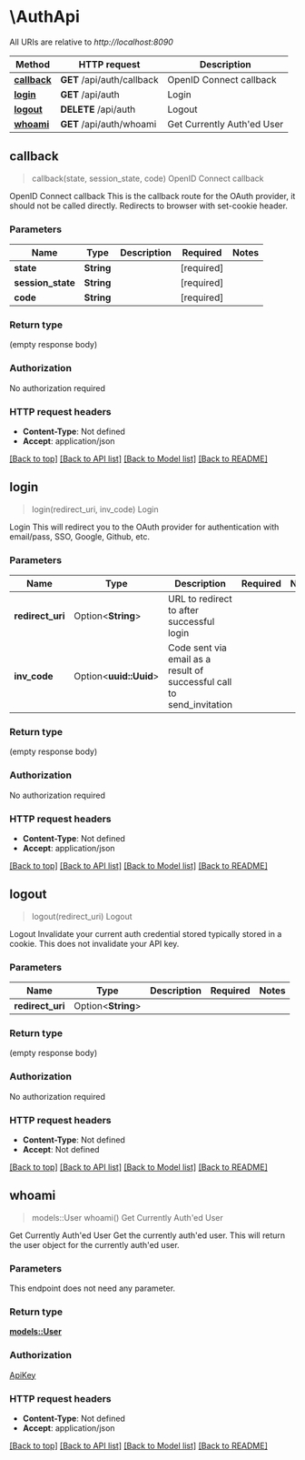 # \AuthApi

All URIs are relative to *http://localhost:8090*

Method | HTTP request | Description
------------- | ------------- | -------------
[**callback**](AuthApi.md#callback) | **GET** /api/auth/callback | OpenID Connect callback
[**login**](AuthApi.md#login) | **GET** /api/auth | Login
[**logout**](AuthApi.md#logout) | **DELETE** /api/auth | Logout
[**whoami**](AuthApi.md#whoami) | **GET** /api/auth/whoami | Get Currently Auth'ed User



## callback

> callback(state, session_state, code)
OpenID Connect callback

OpenID Connect callback  This is the callback route for the OAuth provider, it should not be called directly. Redirects to browser with set-cookie header.

### Parameters


Name | Type | Description  | Required | Notes
------------- | ------------- | ------------- | ------------- | -------------
**state** | **String** |  | [required] |
**session_state** | **String** |  | [required] |
**code** | **String** |  | [required] |

### Return type

 (empty response body)

### Authorization

No authorization required

### HTTP request headers

- **Content-Type**: Not defined
- **Accept**: application/json

[[Back to top]](#) [[Back to API list]](../README.md#documentation-for-api-endpoints) [[Back to Model list]](../README.md#documentation-for-models) [[Back to README]](../README.md)


## login

> login(redirect_uri, inv_code)
Login

Login  This will redirect you to the OAuth provider for authentication with email/pass, SSO, Google, Github, etc.

### Parameters


Name | Type | Description  | Required | Notes
------------- | ------------- | ------------- | ------------- | -------------
**redirect_uri** | Option<**String**> | URL to redirect to after successful login |  |
**inv_code** | Option<**uuid::Uuid**> | Code sent via email as a result of successful call to send_invitation |  |

### Return type

 (empty response body)

### Authorization

No authorization required

### HTTP request headers

- **Content-Type**: Not defined
- **Accept**: application/json

[[Back to top]](#) [[Back to API list]](../README.md#documentation-for-api-endpoints) [[Back to Model list]](../README.md#documentation-for-models) [[Back to README]](../README.md)


## logout

> logout(redirect_uri)
Logout

Logout  Invalidate your current auth credential stored typically stored in a cookie. This does not invalidate your API key.

### Parameters


Name | Type | Description  | Required | Notes
------------- | ------------- | ------------- | ------------- | -------------
**redirect_uri** | Option<**String**> |  |  |

### Return type

 (empty response body)

### Authorization

No authorization required

### HTTP request headers

- **Content-Type**: Not defined
- **Accept**: Not defined

[[Back to top]](#) [[Back to API list]](../README.md#documentation-for-api-endpoints) [[Back to Model list]](../README.md#documentation-for-models) [[Back to README]](../README.md)


## whoami

> models::User whoami()
Get Currently Auth'ed User

Get Currently Auth'ed User  Get the currently auth'ed user. This will return the user object for the currently auth'ed user.

### Parameters

This endpoint does not need any parameter.

### Return type

[**models::User**](User.md)

### Authorization

[ApiKey](../README.md#ApiKey)

### HTTP request headers

- **Content-Type**: Not defined
- **Accept**: application/json

[[Back to top]](#) [[Back to API list]](../README.md#documentation-for-api-endpoints) [[Back to Model list]](../README.md#documentation-for-models) [[Back to README]](../README.md)

